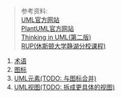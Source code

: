 > 参考资料:  
> [UML官方网站](https://www.uml-diagrams.org/)    
> [PlantUML官方网站](https://plantuml.com/zh/)  
> [Thinking in UML(第二版)](https://item.jd.com/10971142.html)  
> [RUP(休斯顿大学静湖分校课程)](https://sceweb.uhcl.edu/helm/RationalUnifiedProcess/process/modguide/ovu_armd.htm)


1. [术语](Terms.md)
2. [图标](UMLIcons.md)  
3. [UML元素(TODO: 与图标合并)](UMLElements.md)
4. [UML视图(TODO: 拆成更具体的视图)](UMLViews.md)
